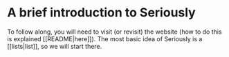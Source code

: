 # A brief introduction to Seriously

To follow along, you will need to visit (or revisit) the website (how to do this is explained [[README|here]]). The most basic idea of Seriously is a [[lists|list]], so we will start there. 